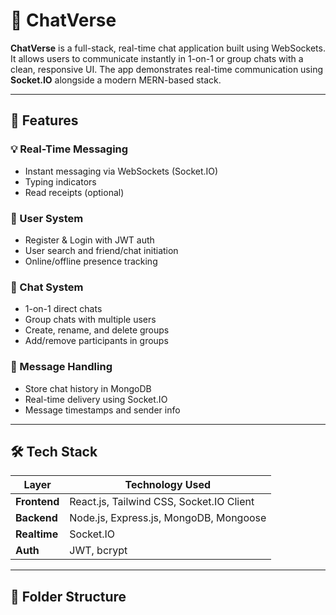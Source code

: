 # 💬 ChatVerse

**ChatVerse** is a full-stack, real-time chat application built using WebSockets. It allows users to communicate instantly in 1-on-1 or group chats with a clean, responsive UI. The app demonstrates real-time communication using **Socket.IO** alongside a modern MERN-based stack.

---

## 🚀 Features

### 💡 Real-Time Messaging
- Instant messaging via WebSockets (Socket.IO)
- Typing indicators
- Read receipts (optional)

### 👥 User System
- Register & Login with JWT auth
- User search and friend/chat initiation
- Online/offline presence tracking

### 💬 Chat System
- 1-on-1 direct chats
- Group chats with multiple users
- Create, rename, and delete groups
- Add/remove participants in groups

### 🧾 Message Handling
- Store chat history in MongoDB
- Real-time delivery using Socket.IO
- Message timestamps and sender info

---

## 🛠 Tech Stack

| Layer       | Technology Used                         |
|-------------|------------------------------------------|
| **Frontend**| React.js, Tailwind CSS, Socket.IO Client |
| **Backend** | Node.js, Express.js, MongoDB, Mongoose   |
| **Realtime**| Socket.IO                                |
| **Auth**    | JWT, bcrypt                              |

---

## 📂 Folder Structure

